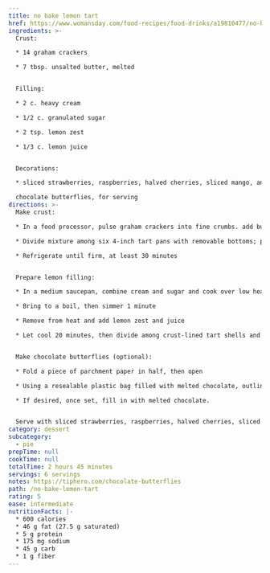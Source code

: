 ```yaml
---
title: no bake lemon tart
href: https://www.womansday.com/food-recipes/food-drinks/a19810477/no-bake-lemon-tarts-recipe/
ingredients: >-
  Crust:

  * 14 graham crackers

  * 7 tbsp. unsalted butter, melted


  Filling:

  * 2 c. heavy cream

  * 1/2 c. granulated sugar

  * 2 tsp. lemon zest

  * 1/3 c. lemon juice


  Decorations:

  * sliced strawberries, raspberries, halved cherries, sliced mango, and edible flowers, for serving

  chocolate butterflies, for serving
directions: >-
  Make crust:

  * In a food processor, pulse graham crackers into fine crumbs. add butter and pulse to combine

  * Divide mixture among six 4-inch tart pans with removable bottoms; press evenly on bottoms and up sides

  * Refrigerate until firm, at least 30 minutes


  Prepare lemon filling:

  * In a medium saucepan, combine cream and sugar and cook over low heat, stirring, until sugar has dissolved, about 5 minutes.

  * Bring to a boil, then simmer 1 minute

  * Remove from heat and add lemon zest and juice

  * Let cool 20 minutes, then divide among crust-lined tart shells and refrigerate until set, at least 2 hours or up to 24 hours


  Make chocolate butterflies (optional):

  * Fold a piece of parchment paper in half, then open

  * Using a resealable plastic bag filled with melted chocolate, outline butterfly wings on each side of the fold, then prop up between two plates so that each wing is slightly elevated and the paper isnt completely flat; let set

  * If desired, once set, fill in with melted chocolate.


  Serve with sliced strawberries, raspberries, halved cherries, sliced mango (arranged in overlapping concentric circles), edible flowers, and chocolate butterflies
category: dessert
subcategory:
  - pie
prepTime: null
cookTime: null
totalTime: 2 hours 45 minutes
servings: 6 servings
notes: https://tiphero.com/chocolate-butterflies
path: /no-bake-lemon-tart
rating: 5
ease: intermediate
nutritionFacts: |-
  * 600 calories
  * 46 g fat (27.5 g saturated)
  * 5 g protein
  * 175 mg sodium
  * 45 g carb
  * 1 g fiber
---
```

